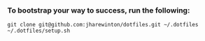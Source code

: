 ### To bootstrap your way to success, run the following:
```
git clone git@github.com:jharewinton/dotfiles.git ~/.dotfiles
~/.dotfiles/setup.sh
```
